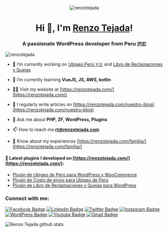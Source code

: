 <p align="center"> <img src="https://renzotejada.com/wp-content/uploads/2020/08/Firma_RT-e1600222935788.png" alt="renzotejada" /> </p>

<h1 align="center">Hi 👋, I'm <a href="https://www.renzotejada.com">Renzo Tejada</a>!
<h3 align="center">A passionate WordPress developer from Peru 🇵🇪</h3>

<p align="left"> <img src="https://komarev.com/ghpvc/?username=renzotejada&label=Profile%20views&color=0e75b6&style=flat" alt="renzotejada" /> </p>

- 🔭 I’m currently working on [Ubigeo Perú 🇵🇪](https://github.com/RenzoTejada/ubigeo-peru) and [Libro de Reclamaciones y Quejas](https://github.com/RenzoTejada/libro-de-reclamaciones-y-quejas)

- 🌱 I’m currently learning **VueJS, JS, AWS, kotlin**

- 👨‍💻 Visit my website at [https://renzotejada.com/](https://renzotejada.com/)

- 📝 I regularly write articles on [https://renzotejada.com/nuestro-blog](https://renzotejada.com/nuestro-blog)

- 💬 Ask me about **PHP, ZF, WordPress, Plugins**

- 📫 How to reach me **rt@renzotejada.com**

- 📄 Know about my experiences [https://renzotejada.com/familia/](https://renzotejada.com/familia/)

#### 📝 Latest plugins I developed  on  [https://renzotejada.com/](https://renzotejada.com/):
- [Plugin de Ubigeo de Perú para WordPress y WooCommerce](https://renzotejada.com/plugin/ubigeo-peru/)
- [Plugin de Costo de envío para Ubigeo de Perú](https://renzotejada.com/plugin/costo-de-envio-de-ubigeo-de-peru-para-woocommerce/)
- [Plugin de Libro de Reclamaciones y Quejas para WordPress](https://renzotejada.com/libro-de-reclamaciones-y-quejas/)


<h3 align="left">Connect with me:</h3>

[![Facebook Badge](https://img.shields.io/badge/-TejadaRenzo-blue?style=flat-square&logo=Facebook&logoColor=white&link=https://www.facebook.com/TejadaRenzo)](https://www.facebook.com/TejadaRenzo)
[![Linkedin Badge](https://img.shields.io/badge/-tejadarenzo-blue?style=flat-square&logo=Linkedin&logoColor=white&link=https://www.linkedin.com/in/tejadarenzo/)](https://https://www.linkedin.com/in/tejadarenzo/)
[![Twitter Badge](https://img.shields.io/badge/-@tejadarenzo-1ca0f1?style=flat-square&labelColor=1ca0f1&logo=twitter&logoColor=white&link=https://twitter.com/tejadarenzo)](https://twitter.com/tejadarenzo)
[![Instagram Badge](https://img.shields.io/badge/-rt_codes-purple?style=flat-square&logo=instagram&logoColor=white&link=https://www.instagram.com/rt_codes/)](https://www.instagram.com/rt_codes/)
[![WordPress Badge](https://img.shields.io/badge/-renzotejada-lightgrey?style=flat-square&logo=wordpress&logoColor=white&link=https://profiles.wordpress.org/renzotejada/)](https://profiles.wordpress.org/renzotejada/)
[![Youtube Badge](https://img.shields.io/badge/-RenzoTejada-darkred?style=flat-square&logo=youtube&logoColor=white&link=https://www.youtube.com/c/RenzoTejada)](https://www.youtube.com/c/RenzoTejada)
[![Gmail Badge](https://img.shields.io/badge/-renzzo09@gmail.com-c14438?style=flat-square&logo=Gmail&logoColor=white&link=mailto:renzzo09@gmail.com)](mailto:renzzo09@gmail.com)


![Renzo Tejada github stats](https://bad-apple-github-readme.vercel.app/api?show_bg=1&username=renzotejada&theme=vue)

